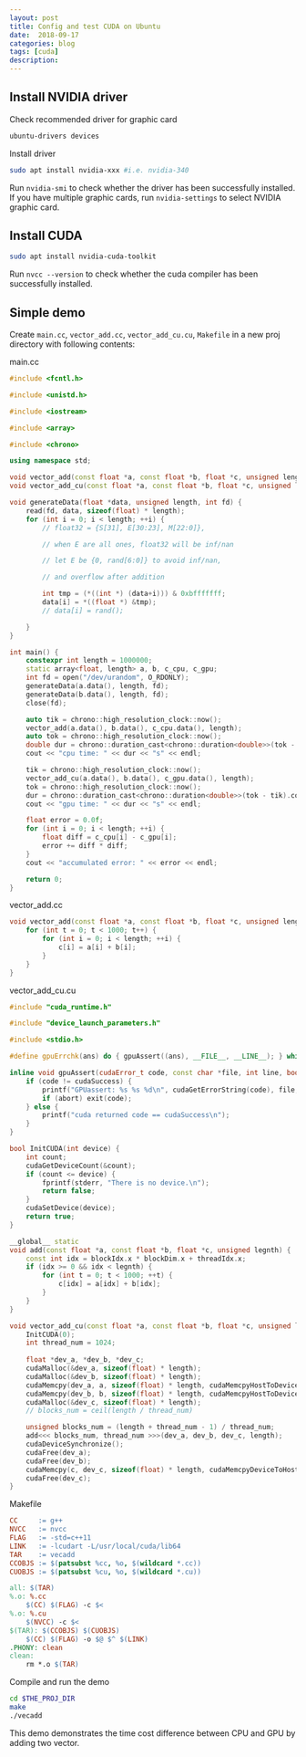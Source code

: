 ```yaml
---
layout: post
title: Config and test CUDA on Ubuntu
date:  2018-09-17
categories: blog
tags: [cuda]
description: 
---
```


## Install NVIDIA driver
Check recommended driver for graphic card

```bash
ubuntu-drivers devices
```

Install driver

```bash
sudo apt install nvidia-xxx #i.e. nvidia-340
```

Run `nvidia-smi` to check whether the driver has been successfully installed.
If you have multiple graphic cards, run `nvidia-settings` to select NVIDIA graphic card.

## Install CUDA

```bash
sudo apt install nvidia-cuda-toolkit
```

Run `nvcc --version` to check whether the cuda compiler has been successfully installed.

## Simple demo

Create `main.cc`, `vector_add.cc`, `vector_add_cu.cu`, `Makefile` in a new proj directory with following contents:

main.cc
```cpp
#include <fcntl.h>

#include <unistd.h>

#include <iostream>

#include <array>

#include <chrono>

using namespace std;

void vector_add(const float *a, const float *b, float *c, unsigned length);
void vector_add_cu(const float *a, const float *b, float *c, unsigned length);

void generateData(float *data, unsigned length, int fd) {
    read(fd, data, sizeof(float) * length);
    for (int i = 0; i < length; ++i) {
        // float32 = {S[31], E[30:23], M[22:0]},

        // when E are all ones, float32 will be inf/nan

        // let E be {0, rand[6:0]} to avoid inf/nan,

        // and overflow after addition 

        int tmp = (*((int *) (data+i))) & 0xbfffffff;
        data[i] = *((float *) &tmp);
        // data[i] = rand();

    }
}

int main() {
    constexpr int length = 1000000;
    static array<float, length> a, b, c_cpu, c_gpu;
    int fd = open("/dev/urandom", O_RDONLY);
    generateData(a.data(), length, fd);
    generateData(b.data(), length, fd);
    close(fd);

    auto tik = chrono::high_resolution_clock::now();
    vector_add(a.data(), b.data(), c_cpu.data(), length);
    auto tok = chrono::high_resolution_clock::now();
    double dur = chrono::duration_cast<chrono::duration<double>>(tok - tik).count();
    cout << "cpu time: " << dur << "s" << endl;

    tik = chrono::high_resolution_clock::now();
    vector_add_cu(a.data(), b.data(), c_gpu.data(), length);
    tok = chrono::high_resolution_clock::now();
    dur = chrono::duration_cast<chrono::duration<double>>(tok - tik).count();
    cout << "gpu time: " << dur << "s" << endl;

    float error = 0.0f;
    for (int i = 0; i < length; ++i) {
        float diff = c_cpu[i] - c_gpu[i];
        error += diff * diff;
    }
    cout << "accumulated error: " << error << endl;

    return 0;
}
```
vector_add.cc
```cpp
void vector_add(const float *a, const float *b, float *c, unsigned length) {
    for (int t = 0; t < 1000; t++) {
        for (int i = 0; i < length; ++i) {
            c[i] = a[i] + b[i];
        }
    }
}
```

vector_add_cu.cu
```cpp
#include "cuda_runtime.h"

#include "device_launch_parameters.h"

#include <stdio.h>

#define gpuErrchk(ans) do { gpuAssert((ans), __FILE__, __LINE__); } while (0)

inline void gpuAssert(cudaError_t code, const char *file, int line, bool abort = false) {
    if (code != cudaSuccess) {
        printf("GPUassert: %s %s %d\n", cudaGetErrorString(code), file, line);
        if (abort) exit(code);
    } else {
        printf("cuda returned code == cudaSuccess\n");
    }
}

bool InitCUDA(int device) {
    int count;
    cudaGetDeviceCount(&count);
    if (count <= device) {
        fprintf(stderr, "There is no device.\n");
        return false;
    }
    cudaSetDevice(device);
    return true;
}

__global__ static 
void add(const float *a, const float *b, float *c, unsigned legnth) {
    const int idx = blockIdx.x * blockDim.x + threadIdx.x;
    if (idx >= 0 && idx < legnth) {
        for (int t = 0; t < 1000; ++t) {
            c[idx] = a[idx] + b[idx];
        }
    }
}

void vector_add_cu(const float *a, const float *b, float *c, unsigned length) {
    InitCUDA(0);
    int thread_num = 1024;
    
    float *dev_a, *dev_b, *dev_c;
    cudaMalloc(&dev_a, sizeof(float) * length);
    cudaMalloc(&dev_b, sizeof(float) * length);
    cudaMemcpy(dev_a, a, sizeof(float) * length, cudaMemcpyHostToDevice);
    cudaMemcpy(dev_b, b, sizeof(float) * length, cudaMemcpyHostToDevice);
    cudaMalloc(&dev_c, sizeof(float) * length);
    // blocks_num = ceil(length / thread_num)

    unsigned blocks_num = (length + thread_num - 1) / thread_num;
    add<<< blocks_num, thread_num >>>(dev_a, dev_b, dev_c, length);
    cudaDeviceSynchronize();
    cudaFree(dev_a);
    cudaFree(dev_b);
    cudaMemcpy(c, dev_c, sizeof(float) * length, cudaMemcpyDeviceToHost);
    cudaFree(dev_c);
}
```

Makefile
```Makefile
CC     := g++
NVCC   := nvcc
FLAG   := -std=c++11
LINK   := -lcudart -L/usr/local/cuda/lib64
TAR    := vecadd
CCOBJS := $(patsubst %cc, %o, $(wildcard *.cc))
CUOBJS := $(patsubst %cu, %o, $(wildcard *.cu))

all: $(TAR)
%.o: %.cc
	$(CC) $(FLAG) -c $<
%.o: %.cu
	$(NVCC) -c $<
$(TAR): $(CCOBJS) $(CUOBJS)
	$(CC) $(FLAG) -o $@ $^ $(LINK)
.PHONY: clean
clean:
	rm *.o $(TAR)
```

Compile and run the demo
```bash
cd $THE_PROJ_DIR
make
./vecadd
```

This demo demonstrates the time cost difference between CPU and GPU by adding two vector.
